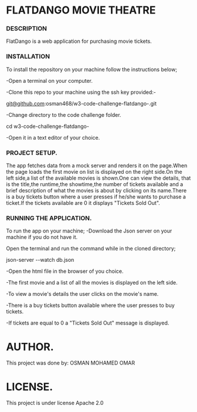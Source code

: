# FLATDANGO MOVIE THEATRE

### DESCRIPTION
FlatDango is a web application for purchasing movie tickets.


### INSTALLATION
To install the repository on your machine follow the instructions below;

-Open a terminal on your computer.

-Clone this repo to your machine using the ssh key provided:-

git@github.com:osman468/w3-code-challenge-flatdango-.git

-Change directory to the code challenge folder.

  cd  w3-code-challenge-flatdango-

-Open it in a text editor of your choice.

### PROJECT SETUP.
The app fetches data from a mock server and renders it on the page.When the page loads the first movie on list is displayed on the right side.On the left side,a list of the available movies is shown.One can view the details, that is the title,the runtime,the showtime,the number of tickets available and a brief description of what the movies is about by clicking on its name.There is a buy tickets button where a user presses if he/she wants to purchase a ticket.If the tickets available are 0 it displays "Tickets Sold Out".

### RUNNING THE APPLICATION.
To run the app on your machine;
-Download the Json server on your machine if you do not have it.

Open the terminal and run the command while in the cloned directory;

  json-server --watch db.json

-Open the html file in the browser of you choice.

-The first movie and a list of all the movies is displayed on the left side.

-To view a movie's details the user clicks on the movie's name.

-There is a buy tickets button available where the user presses to buy tickets.

-If tickets are equal to 0 a "Tickets Sold Out" message is displayed.

# AUTHOR.
This project was done by: OSMAN MOHAMED OMAR 

# LICENSE.
This project is under license Apache 2.0